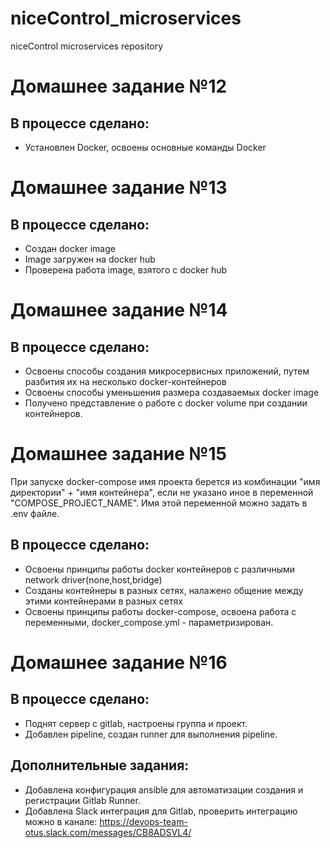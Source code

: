 # niceControl_microservices
niceControl microservices repository

# Домашнее задание №12

## В процессе сделано:
* Установлен Docker, освоены основные команды Docker

# Домашнее задание №13

## В процессе сделано:
* Создан docker image
* Image загружен на docker hub
* Проверена работа image, взятого с docker hub

# Домашнее задание №14

## В процессе сделано:
* Освоены способы создания микросервисных приложений, путем разбития их на несколько docker-контейнеров
* Освоены способы уменьшения размера создаваемых docker image
* Получено представление о работе с docker volume при создании контейнеров.

# Домашнее задание №15
При запуске docker-compose имя проекта берется из комбинации "имя директории" + "имя контейнера", если не указано иное в переменной "COMPOSE_PROJECT_NAME".
Имя этой переменной можно задать в .env файле.

## В процессе сделано:
* Освоены принципы работы docker контейнеров с различными network driver(none,host,bridge)
* Созданы контейнеры в разных сетях, налажено общение между этими контейнерами в разных сетях
* Освоены принципы работы docker-compose, освоена работа с переменными, docker_compose.yml - параметризирован.

# Домашнее задание №16

## В процессе сделано:
* Поднят сервер с gitlab, настроены группа и проект.
* Добавлен pipeline, создан runner для выполнения pipeline.

## Дополнительные задания:
* Добавлена конфигурация ansible для автоматизации создания и регистрации Gitlab Runner.
* Добавлена Slack интеграция для Gitlab, проверить интеграцию можно в канале:
https://devops-team-otus.slack.com/messages/CB8ADSVL4/



